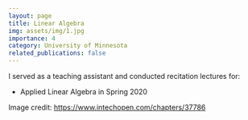 ```yaml
---
layout: page
title: Linear Algebra
img: assets/img/1.jpg
importance: 4
category: University of Minnesota
related_publications: false
---
```


I served as a teaching assistant and conducted recitation lectures for:

- Applied Linear Algebra in Spring 2020

Image credit: https://www.intechopen.com/chapters/37786
